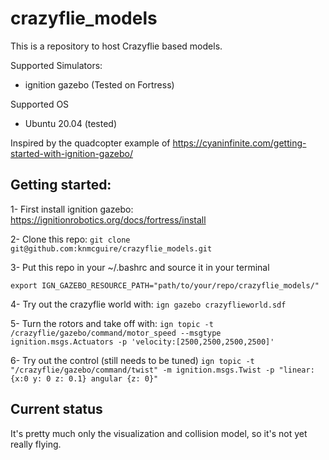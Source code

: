 # crazyflie_models

This is a repository to host Crazyflie based models.

Supported Simulators:
* ignition gazebo (Tested on Fortress)

Supported OS
* Ubuntu 20.04 (tested)

Inspired by the quadcopter example of https://cyaninfinite.com/getting-started-with-ignition-gazebo/


## Getting started:

1- First install ignition gazebo: https://ignitionrobotics.org/docs/fortress/install

2- Clone this repo: 
`git clone git@github.com:knmcguire/crazyflie_models.git`

3- Put this repo in your  ~/.bashrc and source it in your terminal

`export IGN_GAZEBO_RESOURCE_PATH="path/to/your/repo/crazyflie_models/"`

4- Try out the crazyflie world with:
`ign gazebo crazyflieworld.sdf`

5- Turn the rotors and take off with:
`ign topic -t /crazyflie/gazebo/command/motor_speed --msgtype ignition.msgs.Actuators -p 'velocity:[2500,2500,2500,2500]'`

6- Try out the control (still needs to be tuned)
`ign topic -t "/crazyflie/gazebo/command/twist" -m ignition.msgs.Twist -p "linear: {x:0 y: 0 z: 0.1} angular {z: 0}"`


## Current status
It's pretty much only the visualization and collision model, so it's not yet really flying. 
